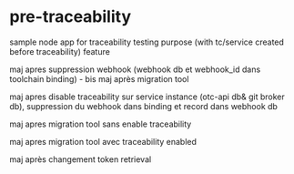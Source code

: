 # pre-traceability
sample node app for traceability testing purpose (with tc/service created before traceability) feature

maj apres suppression webhook (webhook db et webhook_id dans toolchain binding) - bis
maj après migration tool

maj apres disable traceability sur service instance (otc-api db& git broker db), suppression du webhook dans binding et record dans webhook db

maj apres migration tool sans enable traceability 

maj apres migration tool avec traceability enabled

maj après changement token retrieval
